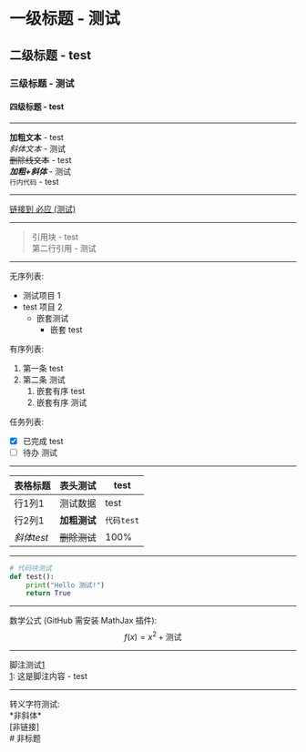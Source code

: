 #  一级标题 - 测试
##  二级标题 - test
###  三级标题 - 测试
####  四级标题 - test

---

**加粗文本** - test  
*斜体文本* - 测试  
~~删除线文本~~ - test  
**_加粗+斜体_** - 测试  
`行内代码` - test

---

[链接到 必应 (测试)](https://bing.com)  

---

> 引用块 - test  
> 第二行引用 - 测试

---

无序列表:
- 测试项目 1
- test 项目 2
  - 嵌套测试
    * 嵌套 test

有序列表:
1. 第一条 test
2. 第二条 测试
   1. 嵌套有序 test
   2. 嵌套有序 测试

任务列表:
- [x] 已完成 test
- [ ] 待办 测试

---

表格标题 | 表头测试 | test
--- | --- | ---
行1列1 | 测试数据 | test
行2列1 | **加粗测试** | `代码test`
*斜体test* | ~~删除测试~~ | 100%

---

```python
# 代码块测试
def test():
    print("Hello 测试!")
    return True
``` 


---

数学公式 (GitHub 需安装 MathJax 插件):
$$
f(x) = x^2 + \text{测试}
$$

---

脚注测试[1](@ref)  
[1](@ref): 这是脚注内容 - test

---

转义字符测试:  
\*非斜体\*  
\[非链接\]  
\# 非标题

